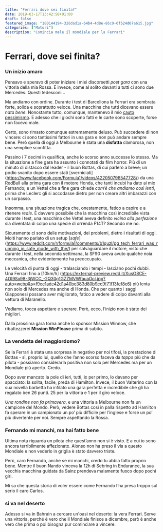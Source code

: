 ```yaml
---
title: "Ferrari dove sei finita?"
date: 2019-03-17T13:42:58+01:00
draft: false
featured_image: "180144194-326dad1a-64b4-4d8e-86c0-6f524d67a615.jpg"
categories: ["Motori"]
description: "Comincia male il mondiale per la Ferrari"
---
```


# Ferrari, dove sei finita?
### Un inizio amaro
Pensavo e speravo di poter iniziare i miei discorsetti _post gara_ con una vittoria della mia Rossa. E invece,  come al solito davanti a tutti ci sono due Mercedes. Questi tedesconi…

Ma andiamo con ordine. 
Durante i test di Barcellona la Ferrari era sembrata forte, solida e soprattutto veloce. Una macchina che tutti dicevano essere _nata bene_. Nonostante tutto, comunque, mantenevo il mio [cauto pessimismo](https://la-mansarda.com/blog/f1-adesso-si-comincia/). E adesso che i giochi sono fatti e le carte sono scoperte, forse non facevo male. 

Certo, sono rimasto comunque estremamente deluso. 
Può succedere di non vincere: ci sono tantissimi fattori in una gara e non può andare sempre bene. Però quella di oggi a Melbourne è stata una **disfatta** clamorosa, non una semplice sconfitta. 

Passino i 7 decimi in qualifica, anche lo scorso anno successe lo stesso. Ma la situazione a fine gara ha assunto i connotati da film horror. Più di un minuto di distacco dal leader - il buon Bottas, di cui parlerò a breve; un podio svanito dopo essere stati [sverniciati] (https://www.facebook.com/Formula1/videos/422050798547728/) da una RedBull alla prima gara con il motore Honda, che tanti incubi ha dato al mio Fernando; e un Vettel che a fine gara chiede _com’è che andiamo così lenti_, prima che Leclerc gli si accodasse dietro per non creare altri imbarazzi con un sorpasso. 

Insomma, una situazione tragica che, onestamente, fatico a capire e a ritenere _reale_. 
È davvero possibile che la macchina così incredibile vista durante i test, una macchina che Vettel aveva definito _vicina alla perfezione_ sia diventata di colpo una specie di orrenda F14T? Secondo me no. 

Sicuramente ci sono delle motivazioni, dei problemi, dietro i risultati di oggi. Molti hanno parlato di un setup [_safe_] (https://www.reddit.com/r/formula1/comments/b1quzl/pg_tech_ferrari_was_running_in_safe_mode_with_the/) per salvaguardare il motore, visto che durante i test, nella seconda settimana, la SF90 aveva avuto qualche noia meccanica, che evidentemente ha preoccupato. 

Le velocità di punta di oggi - tralasciando i tempi - lasciano pochi dubbi. Una Ferrari fino a [10km/h] (https://external-preview.redd.it/XusO8CE-4OI9So98-3jWCC_-2Q30g1GZZMVWfauaOoI.jpg?auto=webp&s=f9ec1ade42d1a40be383d80b9cc9f71f13fef8e6) più lenta non solo di Mercedes ma anche di Honda. Che per quanto i saggi Giapponesi possano aver migliorato, fatico a vedere di colpo davanti alla vettura di Maranello. 

Vediamo, tocca aspettare e sperare. Però, ecco, l’inizio non è stato dei migliori. 

Dalla prossima gara torna anche lo sponsor Mission Winnow, che ribattezzerei **Mission WinPlease** prima di subito. 

### La vendetta del maggiordomo? 

Se la Ferrari è stata una sorpresa in negativo per noi tifosi, la prestazione di Bottas - sì, proprio lui, quello che l’anno scorso faceva da _tappo_ più che da pilota - possiamo considerarla positiva non solo per Mercedes ma per un Mondiale più aperto. Credo. 

Dopo aver mancato la pole di ieri, tutti, io per primo, lo davano per spacciato: la solita, facile, preda di Hamilton. Invece, il buon Valterino con la sua novella barbetta ha infilato una gara perfetta e incredibile che gli ha regalato ben 26 punti. 25 per la vittoria e 1 per il giro veloce. 

_Una rondine non fa primavera_, e una vittoria a Melbourne non fa un campione del Mondo. Però, vedere Bottas così in palla rispetto ad Hamilton fa sperare in un campionato un po’ più difficile per l’inglese e forse un po’ più divertente per noi. Sempre aspettando la Rossa. 

### Fernando mi manchi, ma hai fatto bene
Ultima nota riguarda un pilota che quest’anno non si è visto. E a cui io sono ancora terribilmente affezionato. Alonso non ha preso il via a questo Mondiale e non vederlo in griglia è stato davvero triste.  

Però, caro Fernando, anche se mi manchi, credo tu abbia fatto proprio bene. 
Mentre il buon Nando vinceva la 12h di Sebring in Endurance, la sua vecchia macchina guidata da Sainz prendeva malamente fuoco dopo pochi giri. 

Mi sa che questa storia di voler essere come Fernando l’ha presa troppo sul serio il caro Carlos. 

### si va nel deserto 
Adesso si va in Bahrain a cercare un'oasi nel deserto: la vera Ferrari. Serve una vittoria, perché è vero che il Mondiale finisce a dicembre, però è anche vero che prima o poi bisogna pur cominciare a vincere. 